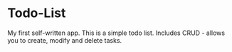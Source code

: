 # Todo-List
My first self-written app. This is a simple todo list. 
Includes CRUD - allows you to create, modify and delete tasks.
